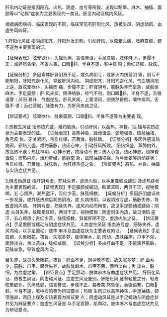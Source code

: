 肝风内动证是指因阳亢、火热、阴虚、血亏等所致，出现以眩晕、麻木、抽搐、震颤等以“动摇”症状为主要表现的一类证。肝见内动证属内风证。

根据病因病机、临床表现的不同，临床常见有肝阳化风、热极生风、阴虚动风、血虚生风四证。

1.肝阳化风证 指阴虚阳亢，肝阳升发无制，引动肝风，以眩晕头痛、肢麻震颤、僻不遂为主要表现的证。

【证候表现】
眩晕欲仆，头摇而痛，言语謇涩，手足震颤，肢体麻
木，步履不正；或猝然昏倒，不省人事，口眼斜，半身不遂，喉中痰
鸣；舌红苔腻，脉弦。

【证候分析】
多因素体肝肾阴液不足，或久病阴亏，或肝火内伤营阴
等，阴亏不能制阳，肝阳亢逆化风，导致肝风内动。
阴虚阳亢，肝阳亢逆化风，气血随风阳上逆，故眩晕欲仆，头摇而
痛，步履不正；肝肾阴亏，筋脉失养而挛急，故肢体麻木，手足震颤；肝
风夹痰，阻滞络脉，经气不利，则口眼斜，半身不遂，舌强语謇；风阳
暴升，气血逆乱，肝风夹痰，上蒙清窍，则突然昏倒，喉中痰鸣，舌强不
语；舌红苔腻，脉弦有力，为肝风夹痰之征。

【辨证要点】
眩晕欲仆、肢麻震颤、口眼斜、半身不遂等为主要表
现。

2.热极生风证 指邪热亢盛，燔灼筋脉，引动肝风，以高热、神昏、抽
搐与实热症状为主要表现的证。
【证候表现】高热神昏，躁动谵语，颈项强直，四肢抽搐，角弓反
张，牙关紧闭，舌质红绛，苔黄燥，脉弦数。
【证候分析】多因外感温热病邪，邪热亢盛，燔灼筋脉，热闭心神，
引动肝风所致。
阳热炽盛，蒸腾内外，故高热不退；热扰神明，心神不安，故躁动不
安；热入心包，热闭神志，则神昏谵语；邪热内炽，燔灼肝经，筋脉挛
急，故现抽搐项强、角弓反张等风动症状；舌质红绛，苔黄燥，脉弦数，
为肝经热盛之象。
【辨证要点】高热、神昏、抽搐与实热症状共见。

3.阴虚动风证 指肝阴亏虚，筋脉失养，虚风内动，以手足震颤或蠕动
及虚热症状为主要表现的证。
【证候表现】手足震颤或蠕动，眩晕耳鸣，两目干涩，视物模糊，五
心烦热，潮热盗汗，舌红少苔，脉弦细数。
【证候分析】多因肝阴虚证进一步发展，或外感热病后耗伤阴液，或
久病伤阴，以致阴液亏虚，筋脉失养，导致虚风内动。
肝阴亏虚，筋脉失养，虚风内动而拘挛，故见手足颤动或蠕动；阴虚
头目失养，故眩晕耳鸣，两目干涩，视物模糊；阴虚则生内热，故见潮热
盗汗，五心烦热；舌红少苔，脉弦细数，皆属肝阴不足，虚热内生之征。
【辨证要点】手足震颤或蠕动与阴虚症状共见。
4.血虚生风证 指血液亏虚，筋脉失养，虚风内动，以手足颤动、肢体
麻木及血虚症状为主要表现的证。
【证候表现】手足震颤，头晕眼花，夜盲，失眠多梦，肢体麻木，肌
肉动，皮肤瘙痒，爪甲不荣，面唇淡白，舌淡苔白，脉细或弱。
【证候分析】多由肝血不足，不能濡养筋脉，筋脉挛急，导致虚风内
动。

目失养，故见头晕眼花，夜盲；肝血不足，则神魂不安，故失眠多梦；肝
血亏少，筋脉、爪甲、面唇失养，故肢体麻木，爪甲不荣，面唇淡白；舌
淡白，脉细，为血虚之象。
【辨证要点】手足颤动、肢体麻木与血虚症状共见。
肝阳化风证、热极生风证、阴虚动风证、血虚生风证鉴别。肝阳化风
证有轻重之分，轻者眩晕欲仆，头痛肢颤，语言謇涩，步履不正，甚者突
然昏倒，舌强语謇，口眼斜，半身不遂，喉中痰鸣等为辨证要点；热极
生风证以高热神昏，手足抽搐，颈项强直，两目上视及实热表现为辨证要
点；阴虚动风证是以手足蠕动与阴虚症状共见为辨证要点；血虚生风证是
以手足震颤，肌肉动，肢体麻木与血虚症状共见为辨证要点。